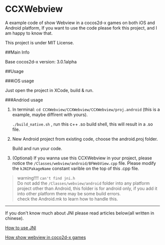 CCXWebview
==========

A example code of show Webview in a cocos2d-x games on both iOS and Android platform, 
If you want to use the code please fork this project, and I am happy to know that.

This project is under MIT License.

##Main Info

Base cocos2d-x version: 3.0.1alpha

##Usage

###iOS usage

Just open the project in XCode, build & run.

###Andriod usage

1. In terminal: 
	`cd CCXWebview/CCXWebview/CCXWebview/proj.android`
	(this is a example, maybe diffirent with yours).
	
	`./build_native.sh`	, run this c++ .so build shell, this will result in a .so file.
	
2. New Android project from existing code, choose the android.proj folder.
	
	Build and run your code.

3. (Optional) If you wanna use this CCXWebview in your project, please notice the `/Classes/webview/android/BFWebView.cpp` file. Please modify the `kJNIPakageName` constant varible on the top of this .cpp file.
> warning!!!!   `can't find jni.h`  
> Do not add the `/Classes/webview/android` folder into any platform project other than Android, this folder is for android only, if you add it into other platform there may be some build errors.  
> check the Android.mk to learn how to handle this.


---
If you don't know much about JNI please read articles below(all written in chinese).

[How to use JNI](http://go3k.org/?p=49)


[How show webview in coco2d-x games](http://go3k.org/?p=30)
